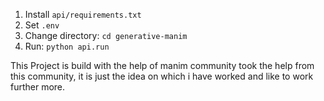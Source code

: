 1. Install `api/requirements.txt`
2. Set `.env`
3. Change directory: `cd generative-manim`
4. Run: `python api.run`


This Project is build with the help of manim community took the help from this community, it is just the idea on which i have worked and like to work further more.
